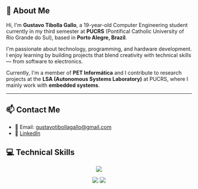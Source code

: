 ## 👋 About Me

Hi, I'm **Gustavo Tibolla Gallo**, a 19-year-old Computer Engineering student currently in my third semester at **PUCRS** (Pontifical Catholic University of Rio Grande do Sul), based in **Porto Alegre, Brazil**.

I'm passionate about technology, programming, and hardware development. I enjoy learning by building projects that blend creativity with technical skills — from software to electronics.

Currently, I'm a member of **PET Informática** and I contribute to research projects at the **LSA (Autonomous Systems Laboratory)** at PUCRS, where I mainly work with **embedded systems**.

---

## 📫 Contact Me

- 📧 Email: gustavotibollagallo@gmail.com  
- 💼 [LinkedIn](https://www.linkedin.com/in/gustavo-tibolla-gallo/)

## 💻 Technical Skills

<p align="center">
  <a href="https://skillicons.dev">
    <img src="https://skillicons.dev/icons?i=c,cpp,python,git,linux,arduino" />
  </a>
</p>

<p align="center">
  <img src="https://img.shields.io/badge/SystemVerilog-FF6C37?style=for-the-badge&logo=verilog&logoColor=white" />
  <img src="https://img.shields.io/badge/VHDL-017ACC?style=for-the-badge&logoColor=white" />
</p>
